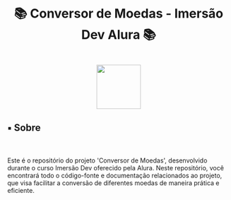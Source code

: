 <h1 align="center">📚 Conversor de Moedas - Imersão Dev Alura 📚</h1>

###

<br clear="both">

<div align="center">
  <img height="100" src="https://avatars.githubusercontent.com/u/4975968?s=200&v=4"  />
</div>

###

<h2 align="left">▪️ Sobre</h2>

###

<br clear="both">

<p align="left">Este é o repositório do projeto 'Conversor de Moedas', desenvolvido durante o curso Imersão Dev oferecido pela Alura. Neste repositório, você encontrará todo o código-fonte e documentação relacionados ao projeto, que visa facilitar a conversão de diferentes moedas de maneira prática e eficiente.</p>

###
